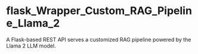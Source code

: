# flask_Wrapper_Custom_RAG_Pipeline_Llama_2
 A Flask-based REST API serves a customized RAG pipeline powered by the Llama 2 LLM model.

